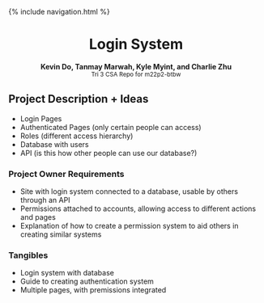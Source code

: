 {% include navigation.html %}

<h1 align="center">Login System</h1>
<p align="center">
  <b>Kevin Do, Tanmay Marwah, Kyle Myint, and Charlie Zhu</b> <br>
  <sub>Tri 3 CSA Repo for m22p2-btbw</sub>
</p>

## Project Description + Ideas
- Login Pages
- Authenticated Pages (only certain people can access)
- Roles (different access hierarchy)
- Database with users
- API (is this how other people can use our database?)


### Project Owner Requirements
- Site with login system connected to a database, usable by others through an API
- Permissions attached to accounts, allowing access to different actions and pages
- Explanation of how to create a permission system to aid others in creating similar systems

### Tangibles
- Login system with database
- Guide to creating authentication system
- Multiple pages, with premissions integrated
